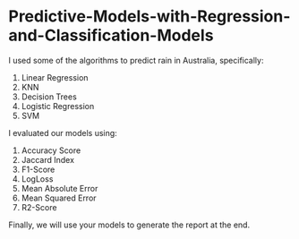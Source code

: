 # Predictive-Models-with-Regression-and-Classification-Models

I used some of the algorithms to predict rain in Australia, specifically:

1.  Linear Regression
2.  KNN
3.  Decision Trees
4.  Logistic Regression
5.  SVM

I evaluated our models using:

1.  Accuracy Score
2.  Jaccard Index
3.  F1-Score
4.  LogLoss
5.  Mean Absolute Error
6.  Mean Squared Error
7.  R2-Score

Finally, we will use your models to generate the report at the end.
